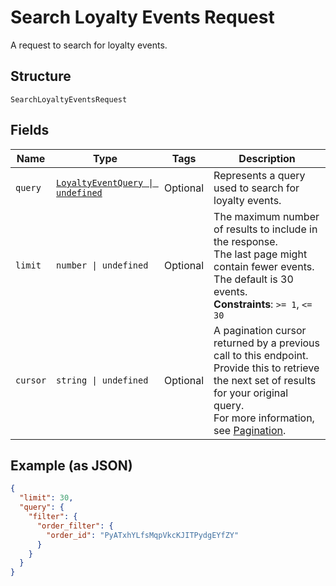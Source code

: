 
# Search Loyalty Events Request

A request to search for loyalty events.

## Structure

`SearchLoyaltyEventsRequest`

## Fields

| Name | Type | Tags | Description |
|  --- | --- | --- | --- |
| `query` | [`LoyaltyEventQuery \| undefined`](../../doc/models/loyalty-event-query.md) | Optional | Represents a query used to search for loyalty events. |
| `limit` | `number \| undefined` | Optional | The maximum number of results to include in the response.<br>The last page might contain fewer events.<br>The default is 30 events.<br>**Constraints**: `>= 1`, `<= 30` |
| `cursor` | `string \| undefined` | Optional | A pagination cursor returned by a previous call to this endpoint.<br>Provide this to retrieve the next set of results for your original query.<br>For more information, see [Pagination](https://developer.squareup.com/docs/build-basics/common-api-patterns/pagination). |

## Example (as JSON)

```json
{
  "limit": 30,
  "query": {
    "filter": {
      "order_filter": {
        "order_id": "PyATxhYLfsMqpVkcKJITPydgEYfZY"
      }
    }
  }
}
```

